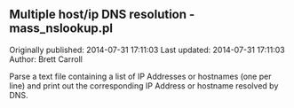 ## Multiple host/ip DNS resolution - mass_nslookup.pl 
Originally published: 2014-07-31 17:11:03 
Last updated: 2014-07-31 17:11:03 
Author: Brett Carroll 
 
Parse a text file containing a list of IP Addresses or hostnames (one per line) and print out the corresponding IP Address or hostname resolved by DNS.